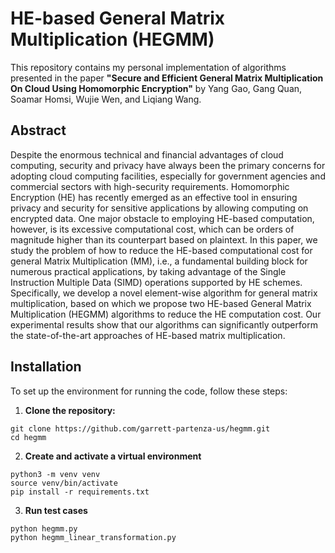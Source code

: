 # HE-based General Matrix Multiplication (HEGMM)

This repository contains my personal implementation of algorithms presented in the paper **"Secure and Efficient General Matrix Multiplication On Cloud Using Homomorphic Encryption"** by Yang Gao, Gang Quan, Soamar Homsi, Wujie Wen, and Liqiang Wang.

## Abstract

Despite the enormous technical and financial advantages of cloud computing, security and privacy have always been the primary concerns for adopting cloud computing facilities, especially for government agencies and commercial sectors with high-security requirements. Homomorphic Encryption (HE) has recently emerged as an effective tool in ensuring privacy and security for sensitive applications by allowing computing on encrypted data. One major obstacle to employing HE-based computation, however, is its excessive computational cost, which can be orders of magnitude higher than its counterpart based on plaintext. In this paper, we study the problem of how to reduce the HE-based computational cost for general Matrix Multiplication (MM), i.e., a fundamental building block for numerous practical applications, by taking advantage of the Single Instruction Multiple Data (SIMD) operations supported by HE schemes. Specifically, we develop a novel element-wise algorithm for general matrix multiplication, based on which we propose two HE-based General Matrix Multiplication (HEGMM) algorithms to reduce the HE computation cost. Our experimental results show that our algorithms can significantly outperform the state-of-the-art approaches of HE-based matrix multiplication.

## Installation 

To set up the environment for running the code, follow these steps: 

1. **Clone the repository:** 
```
git clone https://github.com/garrett-partenza-us/hegmm.git
cd hegmm
```
2. **Create and activate a virtual environment**
```
python3 -m venv venv 
source venv/bin/activate
pip install -r requirements.txt
```
3. **Run test cases**
```
python hegmm.py
python hegmm_linear_transformation.py
```
